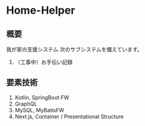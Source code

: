 # Home-Helper
## 概要
我が家の支援システム
次のサブシステムを備えています。
1. （工事中）お手伝い記録

## 要素技術
1. Kotlin, SpringBoot FW
1. GraphQL
1. MySQL, MyBatisFW
1. Next.js, Container / Presentational Structure
